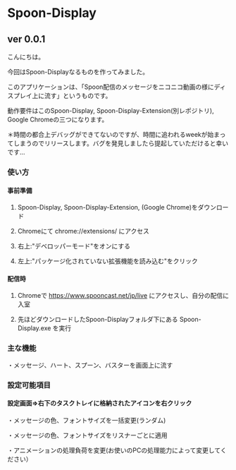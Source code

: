 # Spoon-Display

## ver 0.0.1

こんにちは。

今回はSpoon-Displayなるものを作ってみました。

このアプリケーションは、「Spoon配信のメッセージをニコニコ動画の様にディスプレイ上に流す」というものです。

動作要件はこのSpoon-Display, Spoon-Display-Extension(別レポジトリ), Google Chromeの三つになります。

＊時間の都合上デバッグができてないのですが、時間に追われるweekが始まってしまうのでリリースします。バグを発見しましたら提起していただけると幸いです...

### 使い方

#### 事前準備

1. Spoon-Display, Spoon-Display-Extension, (Google Chrome)をダウンロード

2. Chromeにて chrome://extensions/ にアクセス

3. 右上:"デベロッパーモード"をオンにする

4. 左上:"パッケージ化されていない拡張機能を読み込む"をクリック

#### 配信時

1. Chromeで https://www.spooncast.net/jp/live にアクセスし、自分の配信に入室

2. 先ほどダウンロードしたSpoon-Displayフォルダ下にある Spoon-Display.exe を実行

### 主な機能

・メッセージ、ハート、スプーン、バスターを画面上に流す

### 設定可能項目

#### 設定画面=>右下のタスクトレイに格納されたアイコンを右クリック

・メッセージの色、フォントサイズを一括変更(ランダム)

・メッセージの色、フォントサイズをリスナーごとに適用

・アニメーションの処理負荷を変更(お使いのPCの処理能力によって変更してください）
